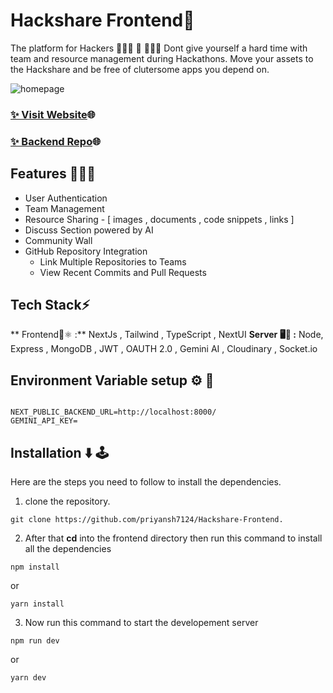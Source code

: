 # Hackshare Frontend📱
The platform for Hackers 👨🏻‍💻 👾 👩🏻‍💻
Dont give yourself a hard time with team and resource management during Hackathons. Move your assets to the Hackshare and be free of clutersome apps you depend on.


![homepage](https://github.com/007xylogramori/hackshare-frontend/assets/119863801/64ae799e-c1be-464a-9a40-56e57eb368f0)

### [✨ Visit Website](https://hackshare-frontend-1zvp.vercel.app/)🌐

### [✨ Backend Repo](https://github.com/priyansh7124/Hackshare-Backend)🌐

## Features 💯🚀🎯

- User Authentication
- Team Management
- Resource Sharing - [ images , documents , code snippets , links ]
- Discuss Section powered by AI
- Community Wall 
- GitHub Repository Integration
  - Link Multiple Repositories to Teams
  - View Recent Commits and Pull Requests
 

## Tech Stack⚡


** Frontend📱⚛️ :** NextJs , Tailwind , TypeScript , NextUI
**Server 🖥🤖 :** Node, Express , MongoDB , JWT , OAUTH 2.0 , Gemini AI , Cloudinary , Socket.io




## Environment Variable setup ⚙️ 🤖
```

NEXT_PUBLIC_BACKEND_URL=http://localhost:8000/
GEMINI_API_KEY=

```

## Installation ⬇️ 🕹️
Here are the steps you need to follow to install the dependencies.

1. clone the repository.
```
git clone https://github.com/priyansh7124/Hackshare-Frontend.
```

2. After that **cd** into the frontend directory then run this command to install all the dependencies

```
npm install
```
or

```
yarn install
```

3. Now run this command to start the developement server

```
npm run dev
```

or 

```
yarn dev
```

